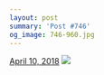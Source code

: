 ```yaml
---
layout: post
summary: 'Post #746'
og_image: 746-960.jpg
---
```


<p>
  <time>
    <a href="/746">April 10, 2018</a>
  </time>
  <a href="/746">
    <img src="{{ site.assets_url }}/746-480.jpg" srcset="{{ site.assets_url }}/746-240.jpg 240w, {{ site.assets_url }}/746-480.jpg 480w, {{ site.assets_url }}/746-720.jpg 720w, {{ site.assets_url }}/746-960.jpg 960w" sizes="(min-width: 700px) 50vw, calc(100vw - 2rem)" />
  </a>
</p>
